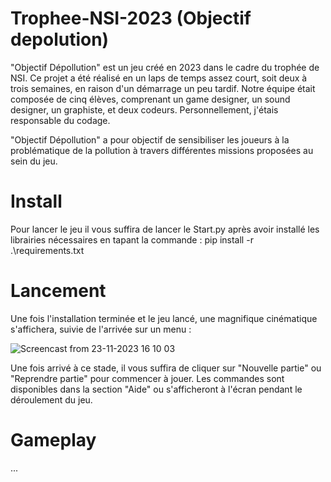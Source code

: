 # Trophee-NSI-2023 (Objectif depolution)
"Objectif Dépollution" est un jeu créé en 2023 dans le cadre du trophée de NSI. Ce projet a été réalisé en un laps de temps assez court, soit deux à trois semaines, en raison d'un démarrage un peu tardif. Notre équipe était composée de cinq élèves, comprenant un game designer, un sound designer, un graphiste, et deux codeurs. Personnellement, j'étais responsable du codage.

"Objectif Dépollution" a pour objectif de sensibiliser les joueurs à la problématique de la pollution à travers différentes missions proposées au sein du jeu.

# Install
Pour lancer le jeu il vous suffira de lancer le Start.py après avoir installé les librairies nécessaires en tapant la commande :
pip install -r .\requirements.txt

# Lancement
Une fois l'installation terminée et le jeu lancé, une magnifique cinématique s'affichera, suivie de l'arrivée sur un menu :

![Screencast from 23-11-2023 16 10 03](https://github.com/mamaPvP/Trophee-NSI-2023/assets/105978556/6e2d8d35-38d7-4553-9c3e-312d493809ce)

Une fois arrivé à ce stade, il vous suffira de cliquer sur "Nouvelle partie" ou "Reprendre partie" pour commencer à jouer. Les commandes sont disponibles dans la section "Aide" ou s'afficheront à l'écran pendant le déroulement du jeu.

# Gameplay
...

